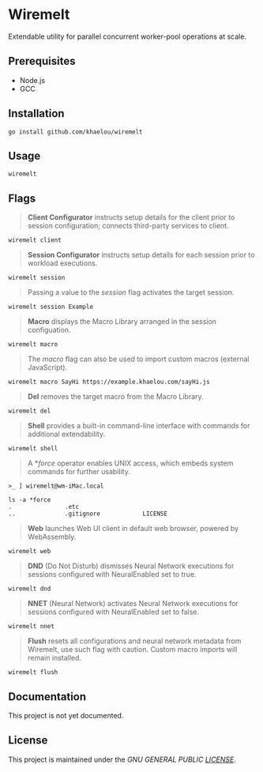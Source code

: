 # Wiremelt

Extendable utility for parallel concurrent worker-pool operations at scale.

## Prerequisites
* Node.js
* GCC

## Installation
```
go install github.com/khaelou/wiremelt
```

## Usage

```
wiremelt
```

## Flags

> **Client Configurator** instructs setup details for the client prior to session configuration; connects third-party services to client.

```
wiremelt client
```
> **Session Configurator** instructs setup details for each session prior to workload executions.
```
wiremelt session
```
> Passing a value to the *session* flag activates the target session.
```
wiremelt session Example
```
> **Macro** displays the Macro Library arranged in the session configuation.
```
wiremelt macro
```
> The *macro* flag can also be used to import custom macros (external JavaScript).
```
wiremelt macro SayHi https://example.khaelou.com/sayHi.js
```

> **Del** removes the target macro from the Macro Library.
```
wiremelt del
```
> **Shell** provides a built-in command-line interface with commands for additional extendability.
```
wiremelt shell
```
> A **force* operator enables UNIX access, which embeds system commands for further usability.
```
>_ ] wiremelt@wm-iMac.local

ls -a *force 
.               .etc
..              .gitignore            LICENSE
```
> **Web** launches Web UI client in default web browser, powered by WebAssembly.
```
wiremelt web
```

> **DND** (Do Not Disturb) dismisses Neural Network executions for sessions configured with NeuralEnabled set to true.
```
wiremelt dnd
```

> **NNET** (Neural Network) activates Neural Network executions for sessions configured with NeuralEnabled set to false.
```
wiremelt nnet
```

> **Flush** resets all configurations and neural network metadata from Wiremelt, use such flag with caution. Custom macro imports will remain installed.
```
wiremelt flush
```

## Documentation

This project is not yet documented.

## License

This project is maintained under the *GNU GENERAL PUBLIC [LICENSE](/LICENSE)*.
